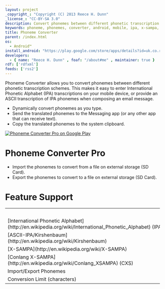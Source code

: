 ```yaml
---
layout: project
_copyright_: "Copyright (C) 2013 Reece H. Dunn"
_license_: "CC-BY-SA 3.0"
description: Convert phonemes between different phonetic transcription schemes.
keywords: phoneme, phonemes, converter, android, mobile, ipa, x-sampa, cxs, askii-ipa, kirshenbaum
title: Phoneme Converter
parent: /index.html
os:
  - Android™
install_android: "https://play.google.com/store/apps/details?id=uk.co.reecedunn.cainteoir.phonemeconverter.free"
developers:
  - { name: "Reece H. Dunn" , foaf: "/about#me" , maintainer: true }
rdf: ['rdfxml']
feeds: ['rss2']
---
```


Phoneme Converter allows you to convert phonemes between different phonetic
transcription schemes. This makes it easy to enter International Phonetic
Alphabet (IPA) transcriptions on your mobile device, or provide an ASCII
transcription of IPA phonemes when composing an email message.

*  Dynamically convert phonemes as you type.
*  Send the translated phonemes to the Messaging app (or any other app that can receive text).
*  Copy the translated phonemes to the system clipboard.

<div class="button image"><a href="https://play.google.com/store/apps/details?id=uk.co.reecedunn.cainteoir.phonemeconverter.pro"><img alt="Phoneme Converter Pro on Google Play" title="Phoneme Converter Pro on Google Play" src="https://developer.android.com/images/brand/en_app_rgb_wo_45.png"/></a></div>

# Phoneme Converter Pro

*  Import the phonemes to convert from a file on external storage (SD Card).
*  Export the phonemes to convert to a file on external storage (SD Card).

# Feature Support

<table class="data">
<tr>
<th></th>
<th>Free</th>
<th>Pro</th>
</tr>
<tr>
<td markdown="1">[International Phonetic Alphabet](http://en.wikipedia.org/wiki/International_Phonetic_Alphabet)&#xA0;(IPA)</td>
<td>✔</td>
<td>✔</td>
</tr>
<tr>
<td markdown="1">[ASCII-IPA/Kirshenbaum](http://en.wikipedia.org/wiki/Kirshenbaum)</td>
<td>✔</td>
<td>✔</td>
</tr>
<tr>
<td marhdown="1">[X-SAMPA](http://en.wikipedia.org/wiki/X-SAMPA)</td>
<td></td>
<td>✔</td>
</tr>
<tr>
<td markdown="1">[Conlang X-SAMPA](http://en.wikipedia.org/wiki/Conlang_XSAMPA)&#xA0;(CXS)</td>
<td></td>
<td>✔</td>
</tr>
<tr>
<td>Import/Export Phonemes</td>
<td></td>
<td>✔</td>
</tr>
<tr>
<td>Conversion Limit (characters)</td>
<td>10</td>
<td>Unlimited</td>
</tr>
</table>

